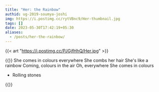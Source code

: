 ```yaml
---
title: "Her: the Rainbow"
authid: ug-2019-soumya-joshi
img: https://i.postimg.cc/rytVBnc9/Her-thumbnail.jpg
tags: []
date: 2023-05-30T17:42:19+05:30
aliases:
  - /posts/her-the-rainbow/
---
```


{{< art "https://i.postimg.cc/PJGjfHhQ/Her.jpg" >}}

{{<quote>}}
She comes in colours everywhere
She combs her hair
She's like a rainbow
Coming, colours in the air
Oh, everywhere
She comes in colours

- Rolling stones

{{</quote>}}
